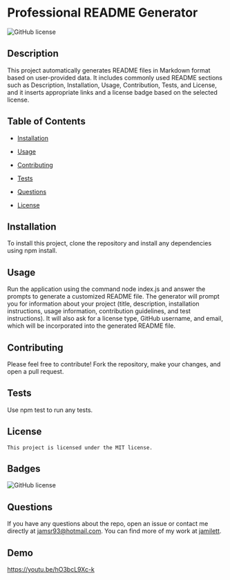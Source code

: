 # Professional README Generator
  ![GitHub license](https://img.shields.io/badge/license-MIT-blue.svg)
  
  ## Description
  This project automatically generates README files in Markdown format based on user-provided data. It includes commonly used README sections such as Description, Installation, Usage, Contribution, Tests, and License, and it inserts appropriate links and a license badge based on the selected license.

  ## Table of Contents
  * [Installation](#installation)
  * [Usage](#usage)
  * [Contributing](#contributing)
  * [Tests](#tests)
  * [Questions](#questions)
  
  * [License](#license)


  ## Installation
  To install this project, clone the repository and install any dependencies using npm install.

  ## Usage
  Run the application using the command node index.js and answer the prompts to generate a customized README file. The generator will prompt you for information about your project (title, description, installation instructions, usage information, contribution guidelines, and test instructions). It will also ask for a license type, GitHub username, and email, which will be incorporated into the generated README file.

  ## Contributing
  Please feel free to contribute! Fork the repository, make your changes, and open a pull request.

  ## Tests
  Use npm test to run any tests.

  ## License 
    This project is licensed under the MIT license.

  ## Badges
  ![GitHub license](https://img.shields.io/badge/license-MIT-blue.svg)

  ## Questions
  If you have any questions about the repo, open an issue or contact me directly at jamsr93@hotmail.com. You can find more of my work at [jamilett](https://github.com/jamilett).

  ## Demo
  https://youtu.be/hO3bcL9Xc-k